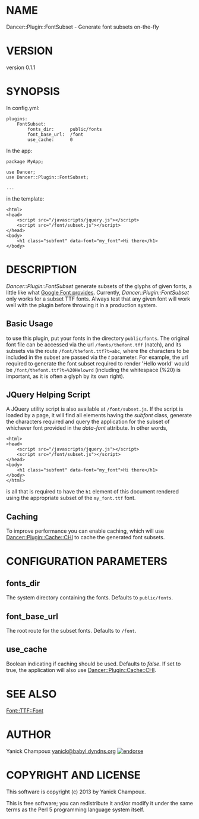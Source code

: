 # NAME

Dancer::Plugin::FontSubset - Generate font subsets on-the-fly

# VERSION

version 0.1.1

# SYNOPSIS

In config.yml:

    plugins:
        FontSubset:
            fonts_dir:      public/fonts
            font_base_url:  /font
            use_cache:      0

In the app:

    package MyApp;

    use Dancer;
    use Dancer::Plugin::FontSubset;

    ...

in the template:

    <html>
    <head>
        <script src="/javascripts/jquery.js"></script>
        <script src="/font/subset.js"></script>
    </head>
    <body>
        <h1 class="subfont" data-font="my_font">Hi there</h1>
    </body>

# DESCRIPTION

_Dancer::Plugin::FontSubset_ generate subsets of the glyphs of given fonts,
a little like what [Google Font provides](https://developers.google.com/fonts/docs/getting\_started\#Optimizing\_Requests).
Currently, _Dancer::Plugin::FontSubset_ only works for a subset TTF fonts. Always test that any
given font will work well with the plugin before throwing it in a production
system.

## Basic Usage

to use this plugin, put your fonts in the directory `public/fonts`. The
original font file can be accessed via the url `/fonts/thefont.tff` (natch),
and its subsets via the route `/font/thefont.ttf?t=abc`, where the characters 
to be included in the subset are passed via the _t_ parameter. For example,
the url required to generate the font subset required to render 'Hello world'
would be `/font/thefont.ttf?t=%20Helowrd` (including the whitespace (%20) is 
important, as it is often a glyph by its own right).

## JQuery Helping Script

A JQuery utility script is also available at `/font/subset.js`. If the script
is loaded by a page, it will find all elements having the _subfont_ class,
generate the characters required and query the application for the subset of
whichever font provided in the _data-font_ attribute. In other words, 

    <html>
    <head>
        <script src="/javascripts/jquery.js"></script>
        <script src="/font/subset.js"></script>
    </head>
    <body>
        <h1 class="subfont" data-font="my_font">Hi there</h1>
    </body>
    </html>

is all that is required to have the `h1` element of this document 
rendered using the appropriate subset of the `my_font.ttf` font.

## Caching

To improve performance you can enable caching, which will use 
[Dancer::Plugin::Cache::CHI](http://search.cpan.org/perldoc?Dancer::Plugin::Cache::CHI) to cache the generated font subsets.

# CONFIGURATION PARAMETERS

## fonts\_dir

The system directory containing the fonts. Defaults to `public/fonts`.

## font\_base\_url

The root route for the subset fonts. Defaults to `/font`.

## use\_cache

Boolean indicating if caching should be used. Defaults to _false_. If set to
true, the application will also use [Dancer::Plugin::Cache::CHI](http://search.cpan.org/perldoc?Dancer::Plugin::Cache::CHI).

# SEE ALSO

[Font::TTF::Font](http://search.cpan.org/perldoc?Font::TTF::Font)

# AUTHOR

Yanick Champoux <yanick@babyl.dyndns.org> [![endorse](http://api.coderwall.com/yanick/endorsecount.png)](http://coderwall.com/yanick)

# COPYRIGHT AND LICENSE

This software is copyright (c) 2013 by Yanick Champoux.

This is free software; you can redistribute it and/or modify it under
the same terms as the Perl 5 programming language system itself.
